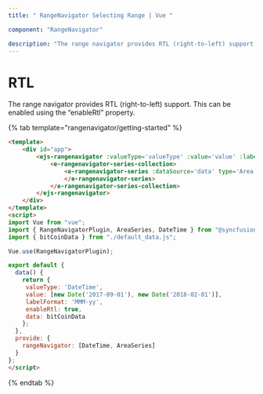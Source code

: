 ```yaml
---
title: " RangeNavigator Selecting Range | Vue "

component: "RangeNavigator"

description: "The range navigator provides RTL (right-to-left) support. Axis labels, series types are rendered right to left when we enabled rtl property."
---
```


# RTL

The range navigator provides RTL (right-to-left) support. This can be enabled using the “enableRtl” property.

{% tab template="rangenavigator/getting-started" %}

```html
<template>
    <div id="app">
        <ejs-rangenavigator :valueType='valueType' :value='value' :labelFormat='labelFormat' :enableRtl='enableRtl'>
            <e-rangenavigator-series-collection>
                <e-rangenavigator-series :dataSource='data' type='Area' xName='x' yName='y' width=2>
                </e-rangenavigator-series>
            </e-rangenavigator-series-collection>
        </ejs-rangenavigator>
    </div>
</template>
<script>
import Vue from "vue";
import { RangeNavigatorPlugin, AreaSeries, DateTime } from "@syncfusion/ej2-vue-charts";
import { bitCoinData } from "./default_data.js";

Vue.use(RangeNavigatorPlugin);

export default {
  data() {
    return {
     valueType: 'DateTime',
     value: [new Date('2017-09-01'), new Date('2018-02-01')],
     labelFormat: 'MMM-yy',
     enableRtl: true,
     data: bitCoinData
    };
  },
  provide: {
    rangeNavigator: [DateTime, AreaSeries]
  }
};
</script>
```

{% endtab %}